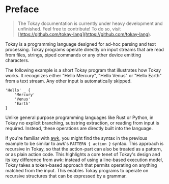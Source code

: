# Preface

> The Tokay documentation is currently under heavy development and unfinished.
> Feel free to contribute! To do so, visit [https://github.com/tokay-lang](https://github.com/tokay-lang).

Tokay is a programming language designed for ad-hoc parsing and text processing. Tokay programs operate directly on input streams that are read from files, strings, piped commands or any other device emitting characters.

The following example is a short Tokay program that illustrates how Tokay works. It recognizes either "Hello Mercury", "Hello Venus" or "Hello Earth" from a text stream. Any other input is automatically skipped.

```tokay
'Hello' _ {
    'Mercury'
    'Venus'
    'Earth'
}
```

Unlike general purpose programming languages like Rust or Python, in Tokay no explicit branching, substring extraction, or reading from input is required. Instead, these operations are directly built into the language.

If you're familiar with [awk](https://en.wikipedia.org/wiki/AWK), you might find the syntax in the previous example to be similar to awk's `PATTERN { action }` syntax. This approach is recursive in Tokay, so that the action-part can also be treated as a pattern, or as plain action code. This highlights a core tenet of Tokay's design and its key difference from awk: instead of using a line-based execution model, Tokay takes a token-based approach that permits operating on anything matched from the input. This enables Tokay programs to operate on recursive structures that can be expressed by a grammar.

